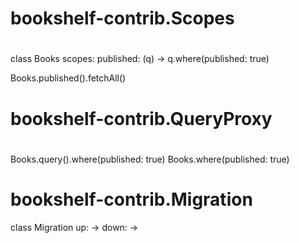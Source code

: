 # bookshelf-contrib.Scopes

#

class Books
scopes:
published: (q) -> q.where(published: true)

Books.published().fetchAll()

# bookshelf-contrib.QueryProxy

#

Books.query().where(published: true)
Books.where(published: true)

# bookshelf-contrib.Migration

class Migration
up: ->
down: ->
